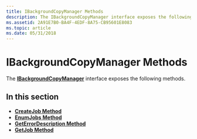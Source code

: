 ```yaml
---
title: IBackgroundCopyManager Methods
description: The IBackgroundCopyManager interface exposes the following methods.
ms.assetid: 2A91E7B0-BA4F-4EDF-8A75-CB95601E8083
ms.topic: article
ms.date: 05/31/2018
---
```


# IBackgroundCopyManager Methods

The [**IBackgroundCopyManager**](/windows/desktop/api/Bits/nn-bits-ibackgroundcopymanager) interface exposes the following methods.

## In this section

-   [**CreateJob Method**](/windows/desktop/api/Bits/nf-bits-ibackgroundcopymanager-createjob)
-   [**EnumJobs Method**](/windows/desktop/api/Bits/nf-bits-ibackgroundcopymanager-enumjobs)
-   [**GetErrorDescription Method**](/windows/desktop/api/Bits/nf-bits-ibackgroundcopymanager-geterrordescription)
-   [**GetJob Method**](/windows/desktop/api/Bits/nf-bits-ibackgroundcopymanager-getjob)

 

 




